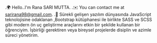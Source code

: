 .🌍  Hello..I'm Rana SARI MUTTA.
.✉️  You can contact me at sarirana98@gmail.com.
.🧠  Sürekli gelişen yazılım dünyasında JavaScript teknolojisine odaklanan ,Bootstrap kütüphanesi ile birlikte SASS ve SCSS gibi modern ön uç geliştirme araçlarını etkin bir şekilde kullanan bir öğrenciyim.
İşbirliği gerektiren veya bireysel projelerde disiplin ve azimle süreci yönetirim.


<!---
ranamutta/ranamutta is a ✨ special ✨ repository because its `README.md` (this file) appears on your GitHub profile.
You can click the Preview link to take a look at your changes.
--->
